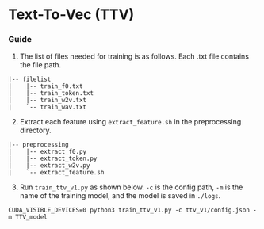 # Text-To-Vec (TTV)

### Guide

1. The list of files needed for training is as follows. Each .txt file contains the file path.
```
|-- filelist 
|    |-- train_f0.txt
|    |-- train_token.txt
|    |-- train_w2v.txt
|    `-- train_wav.txt
```

2. Extract each feature using `extract_feature.sh` in the preprocessing directory.
```
|-- preprocessing
|    |-- extract_f0.py
|    |-- extract_token.py
|    |-- extract_w2v.py
|    `-- extract_feature.sh
```

3. Run `train_ttv_v1.py` as shown below. `-c` is the config path, `-m` is the name of the training model, and the model is saved in `./logs`.
```
CUDA_VISIBLE_DEVICES=0 python3 train_ttv_v1.py -c ttv_v1/config.json -m TTV_model
```
